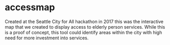 # accessmap
Created at the Seattle City for All hackathon in 2017 this was the interactive map that we created to display access to elderly person services. While this is a proof of concept, this tool could identify areas within the city with high need for more investment into services.
